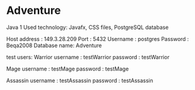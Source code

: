 # Adventure

Java 1
Used technology: Javafx, CSS files, PostgreSQL database

Host address : 149.3.28.209
Port : 5432
Username : postgres
Password : Beqa2008
Database name: Adventure

test users:
Warrior
  username : testWarrior
  password : testWarrior

Mage
  username : testMage
  password : testMage

Assassin
  username : testAssassin
  password : testAssassin
